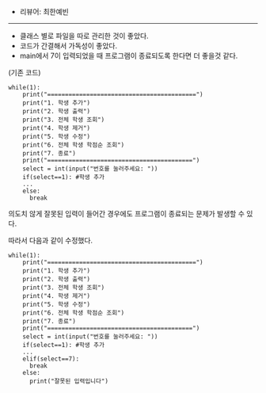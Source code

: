 - 리뷰어: 최한예빈
---

- 클래스 별로 파일을 따로 관리한 것이 좋았다.
- 코드가 간결해서 가독성이 좋았다.
- main에서 7이 입력되었을 때 프로그램이 종료되도록 한다면 더 좋을것 같다.

(기존 코드)
```
while(1):
    print("==========================================")
    print("1. 학생 추가")
    print("2. 학생 출력")
    print("3. 전체 학생 조회")
    print("4. 학생 제거")
    print("5. 학생 수정")
    print("6. 전체 학생 학점순 조회")
    print("7. 종료")
    print("=========================================")
    select = int(input("번호를 눌러주세요: "))
    if(select==1): #학생 추가
    ...
    else:
      break
```
의도치 않게 잘못된 입력이 들어간 경우에도 프로그램이 종료되는 문제가 발생할 수 있다.

따라서 다음과 같이 수정했다.
```
while(1):
    print("==========================================")
    print("1. 학생 추가")
    print("2. 학생 출력")
    print("3. 전체 학생 조회")
    print("4. 학생 제거")
    print("5. 학생 수정")
    print("6. 전체 학생 학점순 조회")
    print("7. 종료")
    print("=========================================")
    select = int(input("번호를 눌러주세요: "))
    if(select==1): #학생 추가
    ...
    elif(select==7):
      break
    else:
      print("잘못된 입력입니다")
```
